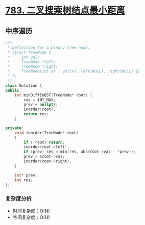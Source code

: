 # [783. 二叉搜索树结点最小距离](https://leetcode-cn.com/problems/minimum-distance-between-bst-nodes/)

## 中序遍历

```cpp
/**
 * Definition for a binary tree node.
 * struct TreeNode {
 *     int val;
 *     TreeNode *left;
 *     TreeNode *right;
 *     TreeNode(int x) : val(x), left(NULL), right(NULL) {}
 * };
 */
class Solution {
public:
    int minDiffInBST(TreeNode* root) {
        res = INT_MAX;
        prev = nullptr;
        inorder(root);
        return res;
    }

private:
    void inorder(TreeNode* root)
    {
        if (!root) return;
        inorder(root->left);
        if (prev) res = min(res, abs(root->val - *prev));
        prev = &root->val;
        inorder(root->right);
    }

    int* prev;
    int res;
};
```

### 复杂度分析

- 时间复杂度：O(N)
- 空间复杂度：O(H)